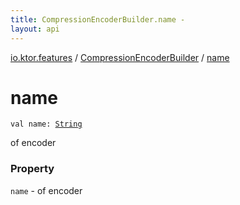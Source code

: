 ```yaml
---
title: CompressionEncoderBuilder.name - 
layout: api
---
```


<div class='api-docs-breadcrumbs'><a href="../index.html">io.ktor.features</a> / <a href="index.html">CompressionEncoderBuilder</a> / <a href="./name.html">name</a></div>

# name

<div class="signature"><code><span class="keyword">val </span><span class="identifier">name</span><span class="symbol">: </span><a href="https://kotlinlang.org/api/latest/jvm/stdlib/kotlin/-string/index.html"><span class="identifier">String</span></a></code></div>

of encoder

### Property

<code>name</code> - of encoder